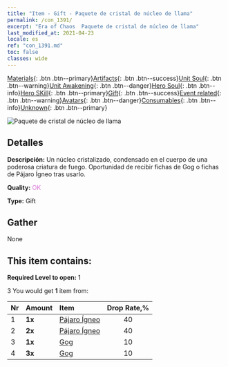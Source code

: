 ```yaml
---
title: "Item - Gift - Paquete de cristal de núcleo de llama"
permalink: /con_1391/
excerpt: "Era of Chaos  Paquete de cristal de núcleo de llama"
last_modified_at: 2021-04-23
locale: es
ref: "con_1391.md"
toc: false
classes: wide
---
```

 [Materials](/ItemsES/){: .btn .btn--primary}[Artifacts](/ItemsES/Artifacts/){: .btn .btn--success}[Unit Soul](/ItemsES/UnitSoul/){: .btn .btn--warning}[Unit Awakening](/ItemsES/UnitAwakening/){: .btn .btn--danger}[Hero Soul](/ItemsES/HeroSoul/){: .btn .btn--info}[Hero SKill](/ItemsES/HeroSkill/){: .btn .btn--primary}[Gift](/ItemsES/Gift/){: .btn .btn--success}[Event related](/ItemsES/Events/){: .btn .btn--warning}[Avatars](/ItemsES/Avatars/){: .btn .btn--danger}[Consumables](/ItemsES/Consumables/){: .btn .btn--info}[Unknown](/ItemsES/Unknown/){: .btn .btn--primary}

 ![Paquete de cristal de núcleo de llama](/images/t/i_907005.png)

## Detalles
 **Descripción:** Un núcleo cristalizado, condensado en el cuerpo de una poderosa criatura de fuego. Oportunidad de recibir fichas de Gog o fichas de Pájaro Ígneo tras usarlo.

 **Quality:** <span style="color: #DA70D6">OK</span>

 **Type:** Gift

## Gather

  None

## This item contains:

 **Required Level to open:** 1

 3 You would get **1** item  from:

  | Nr | Amount |     Item    | Drop Rate,% |
  |:---|:-------|:------------|:---------:|
  | 1 |  **1x** | [Pájaro Ígneo](/ItemsES/unt_268/) | 40 | 
  | 2 |  **2x** | [Pájaro Ígneo](/ItemsES/unt_268/) | 40 | 
  | 3 |  **1x** | [Gog](/ItemsES/unt_227/) | 10 | 
  | 4 |  **3x** | [Gog](/ItemsES/unt_227/) | 10 | 

